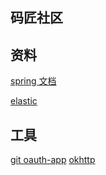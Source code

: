 ## 码匠社区
## 资料
[spring 文档](https://spring.io/guides/gs/serving-web-content/#use-maven)

[elastic](https://www.elastic.co/guide/cn/index.html)

## 工具
[git oauth-app](https://developer.github.com/apps/building-oauth-apps/creating-an-oauth-app/)
[okhttp](https://square.github.io/okhttp/)